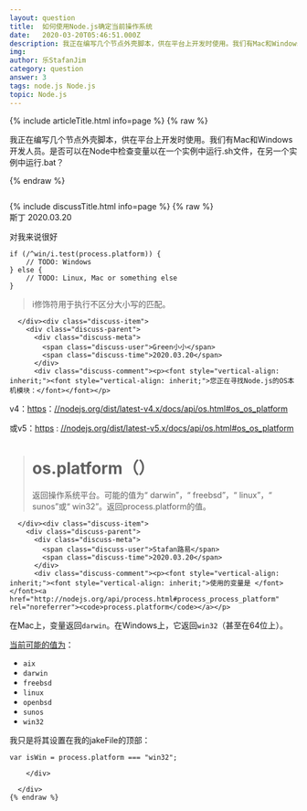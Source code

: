 ```yaml
---
layout: question
title:  如何使用Node.js确定当前操作系统
date:   2020-03-20T05:46:51.000Z
description: 我正在编写几个节点外壳脚本，供在平台上开发时使用。我们有Mac和Windows开发人员。是否可以在Node中检查变量以在一个实例中运行.sh文件，在另一个...
img: 
author: 乐StafanJim
category: question
answer: 3
tags: node.js Node.js
topic: Node.js
---
```

<div class="article-root">
  <div class="article">
    {% include articleTitle.html info=page %}
    {% raw %}
    <div class="article-content"><p><font style="vertical-align: inherit;"><font style="vertical-align: inherit;">我正在编写几个节点外壳脚本，供在平台上开发时使用。</font><font style="vertical-align: inherit;">我们有Mac和Windows开发人员。</font><font style="vertical-align: inherit;">是否可以在Node中检查变量以在一个实例中运行.sh文件，在另一个实例中运行.bat？</font></font></p></div>
    {% endraw %}
  </div>
  <p style="height: 0;width:0;overflow: hidden;"> 第2491篇《如何使用Node.js确定当前操作系统》来自Winter(https://github.com/aiyld/aiyld.github.io)的站点</p>
  <div class="discuss-wrapper">
    {% include discussTitle.html info=page %}
    {% raw %}
    <div class="discuss-item">
        <div class="discuss-parent">
          <div class="discuss-meta">
            <span class="discuss-user">斯丁</span>
            <span class="discuss-time">2020.03.20</span>
          </div>
          <div class="discuss-comment"><p><font style="vertical-align: inherit;"><font style="vertical-align: inherit;">对我来说很好</font></font></p>

<pre><code>if (/^win/i.test(process.platform)) {<font></font>
    // TODO: Windows<font></font>
} else {<font></font>
    // TODO: Linux, Mac or something else<font></font>
}<font></font>
</code></pre>

<blockquote>
  <p><font style="vertical-align: inherit;"><font style="vertical-align: inherit;">i修饰符用于执行不区分大小写的匹配。</font></font></p>
</blockquote></div>
        </div>
        
      </div><div class="discuss-item">
        <div class="discuss-parent">
          <div class="discuss-meta">
            <span class="discuss-user">Green小小</span>
            <span class="discuss-time">2020.03.20</span>
          </div>
          <div class="discuss-comment"><p><font style="vertical-align: inherit;"><font style="vertical-align: inherit;">您正在寻找Node.js的OS本机模块：</font></font></p>

<p><font style="vertical-align: inherit;"><font style="vertical-align: inherit;">v4：</font><a href="https://nodejs.org/dist/latest-v4.x/docs/api/os.html#os_os_platform" rel="noreferrer"><font style="vertical-align: inherit;">https</font></a><font style="vertical-align: inherit;">：</font></font><a href="https://nodejs.org/dist/latest-v4.x/docs/api/os.html#os_os_platform" rel="noreferrer"><font style="vertical-align: inherit;"><font style="vertical-align: inherit;">//nodejs.org/dist/latest-v4.x/docs/api/os.html#os_os_platform</font></font></a></p>

<p><font style="vertical-align: inherit;"><font style="vertical-align: inherit;">或v5：</font><a href="https://nodejs.org/dist/latest-v5.x/docs/api/os.html#os_os_platform" rel="noreferrer"><font style="vertical-align: inherit;">https</font></a><font style="vertical-align: inherit;"> : </font></font><a href="https://nodejs.org/dist/latest-v5.x/docs/api/os.html#os_os_platform" rel="noreferrer"><font style="vertical-align: inherit;"><font style="vertical-align: inherit;">//nodejs.org/dist/latest-v5.x/docs/api/os.html#os_os_platform</font></font></a></p>

<blockquote>
  <h1><font style="vertical-align: inherit;"><font style="vertical-align: inherit;">os.platform（）</font></font></h1>
  
  <p><font style="vertical-align: inherit;"><font style="vertical-align: inherit;">返回操作系统平台。</font><font style="vertical-align: inherit;">可能的值为“ darwin”，“ freebsd”，“ linux”，“ sunos”或“ win32”。</font><font style="vertical-align: inherit;">返回process.platform的值。</font></font></p>
</blockquote></div>
        </div>
        
      </div><div class="discuss-item">
        <div class="discuss-parent">
          <div class="discuss-meta">
            <span class="discuss-user">Stafan路易</span>
            <span class="discuss-time">2020.03.20</span>
          </div>
          <div class="discuss-comment"><p><font style="vertical-align: inherit;"><font style="vertical-align: inherit;">使用的变量是 </font></font><a href="http://nodejs.org/api/process.html#process_process_platform" rel="noreferrer"><code>process.platform</code></a></p>

<p><font style="vertical-align: inherit;"><font style="vertical-align: inherit;">在Mac上，变量返回</font></font><code>darwin</code><font style="vertical-align: inherit;"><font style="vertical-align: inherit;">。</font><font style="vertical-align: inherit;">在Windows上，它返回</font></font><code>win32</code><font style="vertical-align: inherit;"><font style="vertical-align: inherit;">（甚至在64位上）。</font></font></p>

<p><a href="https://nodejs.org/api/process.html#process_process_platform" rel="noreferrer"><font style="vertical-align: inherit;"><font style="vertical-align: inherit;">当前可能的值为</font></font></a><font style="vertical-align: inherit;"><font style="vertical-align: inherit;">：</font></font></p>

<ul>
<li><code>aix</code></li>
<li><code>darwin</code></li>
<li><code>freebsd</code></li>
<li><code>linux</code></li>
<li><code>openbsd</code></li>
<li><code>sunos</code></li>
<li><code>win32</code></li>
</ul>

<p><font style="vertical-align: inherit;"><font style="vertical-align: inherit;">我只是将其设置在我的jakeFile的顶部：</font></font></p>

<pre><code>var isWin = process.platform === "win32";
</code></pre></div>
        </div>
        
      </div>
    {% endraw %}
  </div>
<div>
